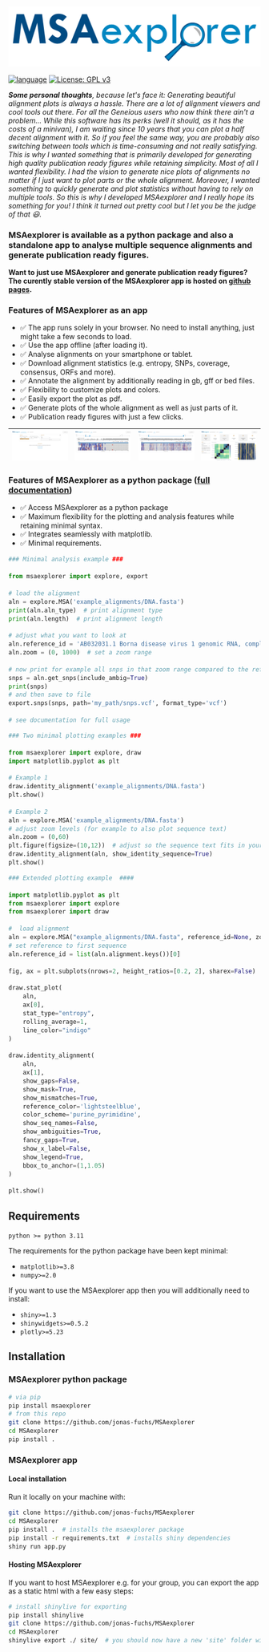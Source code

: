 ![Logo](app_src/img/logo.svg)

[![language](https://img.shields.io/badge/python-%3E3.11-green)](https://www.python.org/)
[![License: GPL v3](https://img.shields.io/github/license/jonas-fuchs/bamdash)](https://www.gnu.org/licenses/gpl-3.0)

_**Some personal thoughts**, because let's face it: Generating beautiful alignment plots is always a hassle. There are a lot of alignment viewers and cool tools out there.
For all the Geneious users who now think there ain't a problem... While this software has its perks (well it should, as it has the costs of a minivan), I am waiting since 10 years that you can plot a 
half decent alignment with it. So if you feel the same way, you are probably also switching between tools which is time-consuming and not really satisfying. This is why 
I wanted something that is primarily developed for generating high quality publication ready figures while retaining simplicity. Most of all I wanted 
flexibility. I had the vision to generate nice plots of alignments no matter if I just want to plot parts or the whole alignment. 
Moreover, I wanted something to quickly generate and plot statistics without having to rely on multiple tools. So this is why I developed MSAexplorer and I really hope its
something for you! I think it turned out pretty cool but I let you be the judge of that :smiley:._

### MSAexplorer is available as a python package and also a standalone app to analyse multiple sequence alignments and generate publication ready figures. 
**Want to just use MSAexplorer and generate publication ready figures? 
The curently stable version of the MSAexplorer app is hosted on  [github pages](https://jonas-fuchs.github.io/MSAexplorer/app).**


### Features of MSAexplorer as an app
- :white_check_mark: The app runs solely in your browser. No need to install anything, just might take a few seconds to load.
- :white_check_mark: Use the app offline (after loading it).
- :white_check_mark: Analyse alignments on your smartphone or tablet.
- :white_check_mark: Download alignment statistics (e.g. entropy, SNPs, coverage, consensus, ORFs and more).
- :white_check_mark: Annotate the alignment by additionally reading in gb, gff or bed files.
- :white_check_mark: Flexibility to customize plots and colors.
- :white_check_mark: Easily export the plot as pdf.
- :white_check_mark: Generate plots of the whole alignment as well as just parts of it.
- :white_check_mark: Publication ready figures with just a few clicks.

| ![](readme_assets/upload_tab.png) | ![](readme_assets/plot_tab.png) | ![](readme_assets/plot2_tab.png) | ![](readme_assets/analysis_tab.png) |
|-----------------------------------|---------------------------------|----------------------------------|-------------------------------------|


### Features of MSAexplorer as a python package ([full documentation](https://jonas-fuchs.github.io/MSAexplorer/docs/msaexplorer.html))
- :white_check_mark: Access MSAexplorer as a python package
- :white_check_mark: Maximum flexibility for the plotting and analysis features while retaining minimal syntax.
- :white_check_mark: Integrates seamlessly with matplotlib.
- :white_check_mark: Minimal requirements.

```python
### Minimal analysis example ###

from msaexplorer import explore, export

# load the alignment
aln = explore.MSA('example_alignments/DNA.fasta')
print(aln.aln_type)  # print alignment type
print(aln.length)  # print alignment length

# adjust what you want to look at
aln.reference_id = 'AB032031.1 Borna disease virus 1 genomic RNA, complete genome'  # set a reference if needed
aln.zoom = (0, 1000)  # set a zoom range

# now print for example all snps in that zoom range compared to the reference id
snps = aln.get_snps(include_ambig=True)
print(snps)
# and then save to file
export.snps(snps, path='my_path/snps.vcf', format_type='vcf')

# see documentation for full usage
```


```python
### Two minimal plotting examples ###

from msaexplorer import explore, draw
import matplotlib.pyplot as plt

# Example 1
draw.identity_alignment('example_alignments/DNA.fasta')
plt.show()

# Example 2
aln = explore.MSA('example_alignments/DNA.fasta')
# adjust zoom levels (for example to also plot sequence text)
aln.zoom = (0,60)
plt.figure(figsize=(10,12))  # adjust so the sequence text fits in your figure well
draw.identity_alignment(aln, show_identity_sequence=True)
plt.show()

```

```python
### Extended plotting example  ####

import matplotlib.pyplot as plt
from msaexplorer import explore
from msaexplorer import draw

#  load alignment
aln = explore.MSA("example_alignments/DNA.fasta", reference_id=None, zoom_range=None)
# set reference to first sequence
aln.reference_id = list(aln.alignment.keys())[0]

fig, ax = plt.subplots(nrows=2, height_ratios=[0.2, 2], sharex=False)

draw.stat_plot(
    aln,
    ax[0],
    stat_type="entropy",
    rolling_average=1,
    line_color="indigo"
)

draw.identity_alignment(
    aln,
    ax[1],
    show_gaps=False,
    show_mask=True,
    show_mismatches=True,
    reference_color='lightsteelblue',
    color_scheme='purine_pyrimidine',
    show_seq_names=False,
    show_ambiguities=True,
    fancy_gaps=True,
    show_x_label=False,
    show_legend=True,
    bbox_to_anchor=(1,1.05)
)

plt.show()
```

## Requirements

`python >= python 3.11`

The requirements for the python package have been kept minimal:
- `matplotlib>=3.8`
- `numpy>=2.0`

If you want to use the MSAexplorer app then you will additionally need to install:
- `shiny>=1.3`
- `shinywidgets>=0.5.2`
- `plotly>=5.23`

## Installation
### MSAexplorer python package
```bash
# via pip
pip install msaexplorer
# from this repo
git clone https://github.com/jonas-fuchs/MSAexplorer
cd MSAexplorer
pip install .
```
### MSAexplorer app
#### Local installation
Run it locally on your machine with:
````bash
git clone https://github.com/jonas-fuchs/MSAexplorer
cd MSAexplorer
pip install .  # installs the msaexplorer package
pip install -r requirements.txt  # installs shiny dependencies
shiny run app.py
````
#### Hosting MSAexplorer
If you want to host MSAexplorer e.g. for your group, you can export the app as a static html with a few easy steps:
```bash
# install shinylive for exporting
pip install shinylive
git clone https://github.com/jonas-fuchs/MSAexplorer
cd MSAexplorer
shinylive export ./ site/  # you should now have a new 'site' folder with the app
```